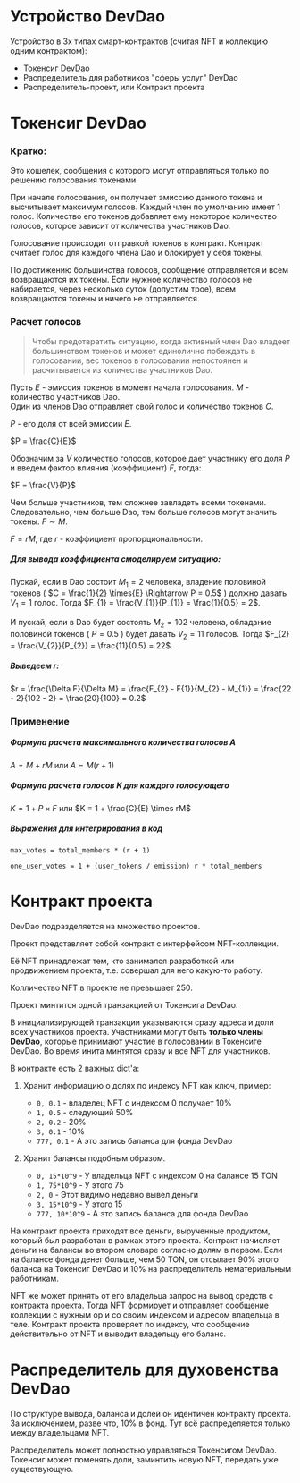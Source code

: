 # Устройство DevDao

Устройство в 3х типах смарт-контрактов (считая NFT и коллекцию одним
контрактом):
- Токенсиг DevDao
- Распределитель для работников "сферы услуг" DevDao
- Распределитель-проект, или Контракт проекта

# Токенсиг DevDao

### Кратко:

Это кошелек, сообщения с которого могут отправляться только по
решению голосования токенами.

При начале голосования, он получает эмиссию данного токена и высчитывает
максимум голосов. Каждый член по умолчанию имеет 1 голос. Количество его
токенов добавляет ему некоторое количество голосов, которое зависит от
количества участников Dao.

Голосование происходит отправкой токенов в контракт. Контракт считает
голос для каждого члена Dao и блокирует у себя токены.

По достижению большинства голосов, сообщение отправляется и всем
возвращаются их токены. Если нужное количество голосов не набирается,
через несколько суток (допустим трое), всем возвращаются токены и ничего
не отправляется.

### Расчет голосов

> Чтобы предотвратить ситуацию, когда активный член Dao владеет
> большинством токенов и может единолично побеждать в голосовании, вес
> токенов в голосовании непостоянен и расчитывается из количества
> участников Dao.

Пусть $E$ - эмиссия токенов в момент начала голосования. $M$ - количество
участников Dao.
\
Один из членов Dao отправляет свой голос
и количество токенов $C$.

$P$ - его доля от всей эмиссии $E$.

$P = \frac{C}{E}$

Обозначим за $V$ количество голосов, которое дает участнику его доля $P$
и введем фактор влияния (коэффициент) $F$, тогда:

$F = \frac{V}{P}$

Чем больше участников, тем сложнее завладеть всеми токенами.
Следовательно, чем больше Dao, тем больше голосов могут значить токены. $F
\sim M$.

$F = rM$, где $r$ - коэффициент пропорциональности.

##### Для вывода коэффициента смоделируем ситуацию:

Пускай, если в Dao состоит $M_{1}=2$ человека, владение половиной токенов
( $C = \frac{1}{2} \times{E} \Rightarrow P = 0.5$ ) должно давать $V_{1} = 1$
голос. Тогда $F_{1} = \frac{V_{1}}{P_{1}} = \frac{1}{0.5} = 2$.

И пускай, если в Dao будет состоять $M_{2}=102$ человека, обладание
половиной токенов ( $P = 0.5$ ) будет давать $V_{2} = 11$ голосов. Тогда
$F_{2} = \frac{V_{2}}{P_{2}} = \frac{11}{0.5} = 22$.

##### Выведеем $r$:

$r = \frac{\Delta F}{\Delta M} = \frac{F_{2} - F{1}}{M_{2} - M_{1}} = \frac{22 - 2}{102 - 2} = \frac{20}{100} = 0.2$


### Применение 

##### Формула расчета максимального количества голосов $A$

$A = M + rM$ или $A = M(r + 1)$

##### Формула расчета голосов $K$ для каждого голосующего

$K = 1 + P \times F$ или $K = 1 + \frac{C}{E} \times rM$

##### Выражения для интегрирования в код

`max_votes = total_members * (r + 1)`

`one_user_votes = 1 + (user_tokens / emission) r * total_members`


# Контракт проекта

DevDao подразделяется на множество проектов.

Проект представляет собой контракт с интерфейсом NFT-коллекции.

Её NFT принадлежат тем, кто занимался разработкой или продвижением
проекта, т.е. совершал для него какую-то работу.

Колличество NFT в проекте не превышает 250.

Проект минтится одной транзакцией от Токенсига DevDao.

В инициализирующей транзакции указываются сразу адреса и доли всех
участников проекта. Участниками могут быть **только члены DevDao**,
которые принимают участие в голосовании в Токенсиге DevDao. Во время
инита минтятся сразу и все NFT для участников.

В контракте есть 2 важных dict'а:
1. Хранит информацию о долях по индексу NFT как ключ, пример:
    - `0, 0.1` - владелец NFT с индексом 0 получает 10%
    - `1, 0.5` - следующий 50%
    - `2, 0.2` - 20%
    - `3, 0.1` - 10%
    - `777, 0.1` - А это запись баланса для фонда DevDao

2. Хранит балансы подобным образом.
    - `0, 15*10^9` - У владельца NFT с индексом 0 на балансе 15 TON
    - `1, 75*10^9` - У этого 75
    - `2, 0`       - Этот видимо недавно вывел деньги
    - `3, 15*10^9` - У этого 15
    - `777, 10*10^9` - А это запись баланса для фонда DevDao

На контракт проекта приходят все деньги, вырученные продуктом, который был
разработан в рамках этого проекта. Контракт начисляет деньги на балансы во
втором словаре согласно долям в первом. Если на балансе фонда денег
больше, чем 50 TON, он отсылает 90% этого баланса на Токенсиг DevDao
и 10% на распределитель нематериальным работникам.

NFT же может принять от его владельца запрос на вывод средств с контракта
проекта. Тогда NFT формирует и отправляет сообщение коллекции с нужным op
и со своим индексом и адресом владельца в теле. Контракт проекта проверяет
по индексу, что сообщение действительно от NFT и выводит владельцу его
баланс.


# Распределитель для духовенства DevDao

По структуре вывода, баланса и долей он идентичен контракту проекта. За
исключением, разве что, 10% в фонд. Тут всё распределяется только между
владельцами NFT.

Распределитель может полностью управляться Токенсигом DevDao. Токенсиг
может поменять доли, заминтить новую NFT, передать уже существующую.
